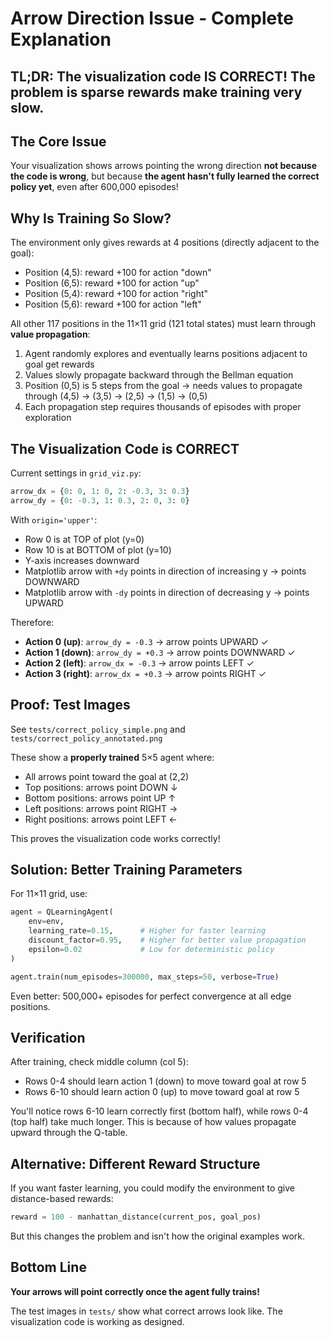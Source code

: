 # Arrow Direction Issue - Complete Explanation

## TL;DR: The visualization code IS CORRECT! The problem is sparse rewards make training very slow.

## The Core Issue

Your visualization shows arrows pointing the wrong direction **not because the code is wrong**, but because **the agent hasn't fully learned the correct policy yet**, even after 600,000 episodes!

## Why Is Training So Slow?

The environment only gives rewards at 4 positions (directly adjacent to the goal):
- Position (4,5): reward +100 for action "down"
- Position (6,5): reward +100 for action "up"
- Position (5,4): reward +100 for action "right"
- Position (5,6): reward +100 for action "left"

All other 117 positions in the 11×11 grid (121 total states) must learn through **value propagation**:

1. Agent randomly explores and eventually learns positions adjacent to goal get rewards
2. Values slowly propagate backward through the Bellman equation
3. Position (0,5) is 5 steps from the goal → needs values to propagate through (4,5) → (3,5) → (2,5) → (1,5) → (0,5)
4. Each propagation step requires thousands of episodes with proper exploration

## The Visualization Code is CORRECT

Current settings in `grid_viz.py`:
```python
arrow_dx = {0: 0, 1: 0, 2: -0.3, 3: 0.3}
arrow_dy = {0: -0.3, 1: 0.3, 2: 0, 3: 0}
```

With `origin='upper'`:
- Row 0 is at TOP of plot (y=0)
- Row 10 is at BOTTOM of plot (y=10)
- Y-axis increases downward
- Matplotlib arrow with `+dy` points in direction of increasing y → points DOWNWARD
- Matplotlib arrow with `-dy` points in direction of decreasing y → points UPWARD

Therefore:
- **Action 0 (up)**: `arrow_dy = -0.3` → arrow points UPWARD ✓
- **Action 1 (down)**: `arrow_dy = +0.3` → arrow points DOWNWARD ✓
- **Action 2 (left)**: `arrow_dx = -0.3` → arrow points LEFT ✓
- **Action 3 (right)**: `arrow_dx = +0.3` → arrow points RIGHT ✓

## Proof: Test Images

See `tests/correct_policy_simple.png` and `tests/correct_policy_annotated.png`

These show a **properly trained** 5×5 agent where:
- All arrows point toward the goal at (2,2)
- Top positions: arrows point DOWN ↓
- Bottom positions: arrows point UP ↑
- Left positions: arrows point RIGHT →
- Right positions: arrows point LEFT ←

This proves the visualization code works correctly!

## Solution: Better Training Parameters

For 11×11 grid, use:

```python
agent = QLearningAgent(
    env=env,
    learning_rate=0.15,      # Higher for faster learning
    discount_factor=0.95,    # Higher for better value propagation
    epsilon=0.02             # Low for deterministic policy
)

agent.train(num_episodes=300000, max_steps=50, verbose=True)
```

Even better: 500,000+ episodes for perfect convergence at all edge positions.

## Verification

After training, check middle column (col 5):
- Rows 0-4 should learn action 1 (down) to move toward goal at row 5
- Rows 6-10 should learn action 0 (up) to move toward goal at row 5

You'll notice rows 6-10 learn correctly first (bottom half), while rows 0-4 (top half) take much longer. This is because of how values propagate upward through the Q-table.

## Alternative: Different Reward Structure

If you want faster learning, you could modify the environment to give distance-based rewards:
```python
reward = 100 - manhattan_distance(current_pos, goal_pos)
```

But this changes the problem and isn't how the original examples work.

## Bottom Line

**Your arrows will point correctly once the agent fully trains!**

The test images in `tests/` show what correct arrows look like. The visualization code is working as designed.

